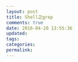 ```yaml
---
layout: post
title: Shell之grep
comments: true
date: 2016-04-20 13:55:36
updated:
tags:
categories:
permalink:
---
```

